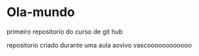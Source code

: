 # Ola-mundo
 primeiro repositorio do curso de git hub

 repositorio criado durante uma aula aovivo
vascoooooooooooo
